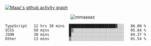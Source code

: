 [![Maaz's github activity graph](https://activity-graph.herokuapp.com/graph?username=mmaaaaz&bg_color=000000&color=ffffff&line=0000ff&point=00cece&area=true&hide_border=true)](https://github.com/ashutosh00710/github-readme-activity-graph)

<p align="center"> <img src="https://komarev.com/ghpvc/?username=mmaaaaz&label=PROFILE+VIEWS&color=22223b&style=for-the-badge" alt="mmaaaaz" /> </p>


<!--START_SECTION:waka-->

```text
TypeScript   12 hrs 30 mins  █████████████████████▓░░░   86.00 %
SCSS         50 mins         █▒░░░░░░░░░░░░░░░░░░░░░░░   05.84 %
JSON         38 mins         █░░░░░░░░░░░░░░░░░░░░░░░░   04.37 %
Other        13 mins         ▒░░░░░░░░░░░░░░░░░░░░░░░░   01.54 %
```

<!--END_SECTION:waka-->

